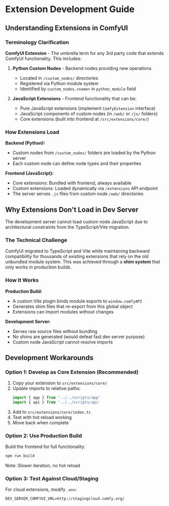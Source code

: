 # Extension Development Guide

## Understanding Extensions in ComfyUI

### Terminology Clarification

**ComfyUI Extension** - The umbrella term for any 3rd party code that extends ComfyUI functionality. This includes:

1. **Python Custom Nodes** - Backend nodes providing new operations
   - Located in `/custom_nodes/` directories
   - Registered via Python module system
   - Identified by `custom_nodes.<name>` in `python_module` field

2. **JavaScript Extensions** - Frontend functionality that can be:
   - Pure JavaScript extensions (implement `ComfyExtension` interface)
   - JavaScript components of custom nodes (in `/web/` or `/js/` folders)
   - Core extensions (built into frontend at `/src/extensions/core/`)

### How Extensions Load

**Backend (Python):**
- Custom nodes from `/custom_nodes/` folders are loaded by the Python server
- Each custom node can define node types and their properties

**Frontend (JavaScript):**
- Core extensions: Bundled with frontend, always available
- Custom extensions: Loaded dynamically via `/extensions` API endpoint
- The server serves `.js` files from custom node `/web/` directories

## Why Extensions Don't Load in Dev Server

The development server cannot load custom node JavaScript due to architectural constraints from the TypeScript/Vite migration.

### The Technical Challenge

ComfyUI migrated to TypeScript and Vite while maintaining backward compatibility for thousands of existing extensions that rely on the old unbundled module system. This was achieved through a **shim system** that only works in production builds.

### How It Works

**Production Build:**
- A custom Vite plugin binds module exports to `window.comfyAPI`
- Generates shim files that re-export from this global object
- Extensions can import modules without changes

**Development Server:**
- Serves raw source files without bundling
- No shims are generated (would defeat fast dev server purpose)
- Custom node JavaScript cannot resolve imports

## Development Workarounds

### Option 1: Develop as Core Extension (Recommended)

1. Copy your extension to `src/extensions/core/`
2. Update imports to relative paths:
   ```javascript
   import { app } from '../../scripts/app'
   import { api } from '../../scripts/api'
   ```
3. Add to `src/extensions/core/index.ts`
4. Test with hot reload working
5. Move back when complete

### Option 2: Use Production Build

Build the frontend for full functionality:
```bash
npm run build
```
Note: Slower iteration, no hot reload

### Option 3: Test Against Cloud/Staging

For cloud extensions, modify `.env`:
```
DEV_SERVER_COMFYUI_URL=http://stagingcloud.comfy.org/
```